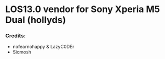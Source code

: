 # LOS13.0 vendor for Sony Xperia M5 Dual (hollyds)


### Credits:
  - nofearnohappy & LazyC0DEr
  - Sicmosh

